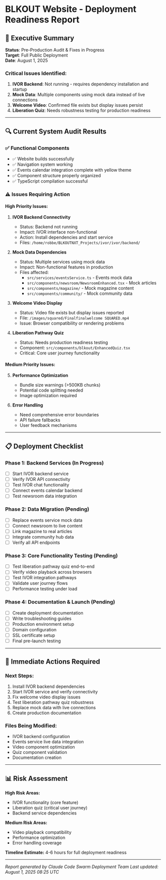 # BLKOUT Website - Deployment Readiness Report

## 🚀 Executive Summary

**Status**: Pre-Production Audit & Fixes in Progress  
**Target**: Full Public Deployment  
**Date**: August 1, 2025

### Critical Issues Identified:

1. **IVOR Backend**: Not running - requires dependency installation and startup
2. **Mock Data**: Multiple components using mock data instead of live connections
3. **Welcome Video**: Confirmed file exists but display issues persist
4. **Liberation Quiz**: Needs robustness testing for production readiness

---

## 🔍 Current System Audit Results

### ✅ **Functional Components**
- ✅ Website builds successfully
- ✅ Navigation system working
- ✅ Events calendar integration complete with yellow theme
- ✅ Component structure properly organized
- ✅ TypeScript compilation successful

### ⚠️ **Issues Requiring Action**

#### **High Priority Issues:**

1. **IVOR Backend Connectivity**
   - Status: Backend not running
   - Impact: IVOR interface non-functional
   - Action: Install dependencies and start service
   - Files: `/home/robbe/BLKOUTNXT_Projects/ivor/ivor/backend/`

2. **Mock Data Dependencies**
   - Status: Multiple services using mock data
   - Impact: Non-functional features in production
   - Files affected:
     - `src/services/eventsService.ts` - Events mock data
     - `src/components/newsroom/NewsroomEnhanced.tsx` - Mock articles
     - `src/components/magazine/` - Mock magazine content
     - `src/components/community/` - Mock community data

3. **Welcome Video Display**
   - Status: Video file exists but display issues reported
   - File: `/images/squared/Finalfinalwelcome SQUARED.mp4`
   - Issue: Browser compatibility or rendering problems

4. **Liberation Pathway Quiz**
   - Status: Needs production readiness testing
   - Component: `src/components/blkout/EnhancedQuiz.tsx`
   - Critical: Core user journey functionality

#### **Medium Priority Issues:**

5. **Performance Optimization**
   - Bundle size warnings (>500KB chunks)
   - Potential code splitting needed
   - Image optimization required

6. **Error Handling**
   - Need comprehensive error boundaries
   - API failure fallbacks
   - User feedback mechanisms

---

## 📋 Deployment Checklist

### **Phase 1: Backend Services** (In Progress)
- [ ] Start IVOR backend service
- [ ] Verify IVOR API connectivity  
- [ ] Test IVOR chat functionality
- [ ] Connect events calendar backend
- [ ] Test newsroom data integration

### **Phase 2: Data Migration** (Pending)
- [ ] Replace events service mock data
- [ ] Connect newsroom to live content
- [ ] Link magazine to real articles
- [ ] Integrate community hub data
- [ ] Verify all API endpoints

### **Phase 3: Core Functionality Testing** (Pending)
- [ ] Test liberation pathway quiz end-to-end
- [ ] Verify video playback across browsers
- [ ] Test IVOR integration pathways
- [ ] Validate user journey flows
- [ ] Performance testing under load

### **Phase 4: Documentation & Launch** (Pending)
- [ ] Create deployment documentation
- [ ] Write troubleshooting guides
- [ ] Production environment setup
- [ ] Domain configuration
- [ ] SSL certificate setup
- [ ] Final pre-launch testing

---

## 🔧 Immediate Actions Required

### **Next Steps:**
1. Install IVOR backend dependencies
2. Start IVOR service and verify connectivity
3. Fix welcome video display issues
4. Test liberation pathway quiz robustness
5. Replace mock data with live connections
6. Create production documentation

### **Files Being Modified:**
- IVOR backend configuration
- Events service live data integration
- Video component optimization
- Quiz component validation
- Documentation creation

---

## 📊 Risk Assessment

**High Risk Areas:**
- IVOR functionality (core feature)
- Liberation quiz (critical user journey)
- Backend service dependencies

**Medium Risk Areas:**
- Video playback compatibility
- Performance optimization
- Error handling coverage

**Timeline Estimate:** 4-6 hours for full deployment readiness

---

*Report generated by Claude Code Swarm Deployment Team*
*Last updated: August 1, 2025 08:25 UTC*